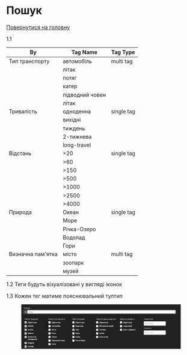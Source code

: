 # Пошук

[Повернутися на головну](../Requirements.md)

1.1

| By                | Tag Name        | Tag Type   |
| ----------------- | --------------- | ---------- |
| Тип транспорту    | автомобіль      | multi tag  |
|                   | літак           |            |
|                   | потяг           |            |
|                   | катер           |            |
|                   | підводний човен |            |
|                   | літак           |            |
| Тривалість        | одноденна       | single tag |
|                   | вихідні         |            |
|                   | тиждень         |            |
|                   | 2-тижнева       |            |
|                   | long-travel     |            |
| Відстань          | >20             | single tag |
|                   | >60             |            |
|                   | >150            |            |
|                   | >500            |            |
|                   | >1000           |            |
|                   | >2500           |            |
|                   | >4000           |            |
| Природа           | Океан           | single tag |
|                   | Море            |            |
|                   | Річка-Озеро     |            |
|                   | Водопад         |            |
|                   | Гори            |            |
| Визначна пам'ятка | місто           | multi tag  |
|                   | зоопарк         |            |
|                   | музей           |            |

1.2 Теги будуть візуалізовані у вигляді іконок

1.3 Кожен тег матиме пояснювальний тултип

<figure><img src="../../.gitbook/assets/image (2) (1).png" alt=""><figcaption></figcaption></figure>
